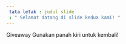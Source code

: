 ```yaml
---
 tata letak : judul slide
 : " Selamat datang di slide kedua kami! "
---
```

Giveaway
Gunakan panah kiri untuk kembali!
